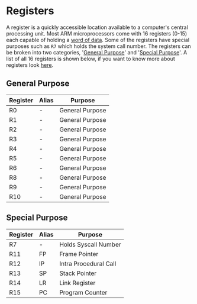 # Registers

A register is a quickly accessible location available to a computer's central processing unit. Most ARM microprocessors come with 16 registers (0-15) each capable of holding a [word of data](https://en.wikipedia.org/wiki/Word_(computer_architecture)). Some of the registers have special purposes such as `R7` which holds the system call number. The registers can be broken into two categories, '[General Purpose](https://github.com/jgphilpott/asmtut/tree/master/registers#general-purpose)' and '[Special Purpose](https://github.com/jgphilpott/asmtut/tree/master/registers#special-purpose)'. A list of all 16 registers is shown below, if you want to know more about registers look [here](https://azeria-labs.com/arm-data-types-and-registers-part-2/).

## General Purpose

Register | Alias | Purpose
--- | --- | ---
R0 | - | General Purpose
R1 | - | General Purpose
R2 | - | General Purpose
R3 | - | General Purpose
R4 | - | General Purpose
R5 | - | General Purpose
R6 | - | General Purpose
R8 | - | General Purpose
R9 | - | General Purpose
R10 | - | General Purpose

## Special Purpose

Register | Alias | Purpose
--- | --- | ---
R7 | - | Holds Syscall Number
R11 | FP | Frame Pointer
R12 | IP | Intra Procedural Call
R13 | SP | Stack Pointer
R14 | LR | Link Register
R15 | PC | Program Counter
